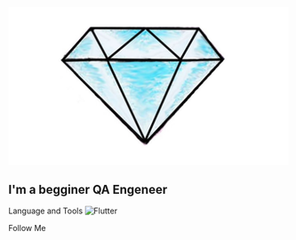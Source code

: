 ![Header](https://github.com/Almaziti/ALmaziti/blob/main/assets/1635829851_3-flomaster-club-p-brilliant-narisovannii-krasivii-risunok-3.jpg)

## I'm a begginer QA Engeneer

Language and Tools
![Flutter](https://img.shields.io/badge/<LABEL>-<MESSAGE>-<COLOR>)

Follow Me 
